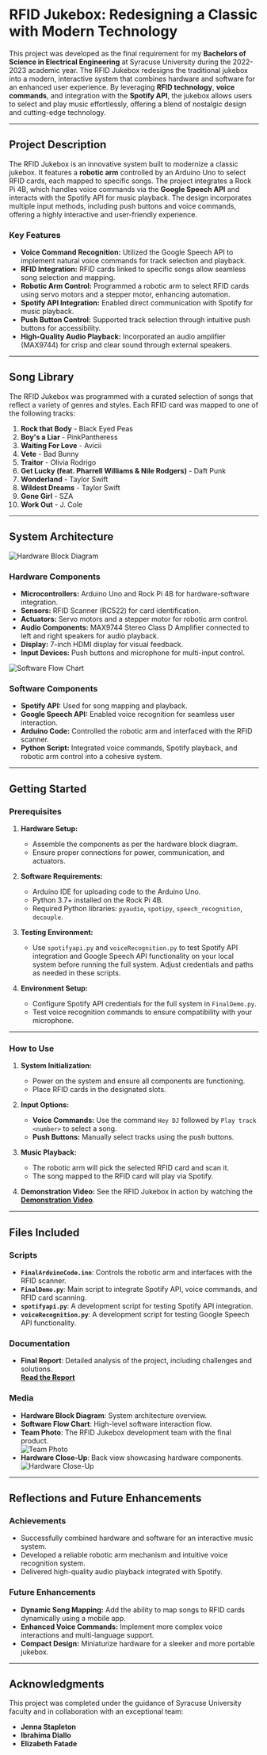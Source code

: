 # RFID Jukebox: Redesigning a Classic with Modern Technology

This project was developed as the final requirement for my **Bachelors of Science in Electrical Engineering** at Syracuse University during the 2022-2023 academic year. The RFID Jukebox redesigns the traditional jukebox into a modern, interactive system that combines hardware and software for an enhanced user experience. By leveraging **RFID technology**, **voice commands**, and integration with the **Spotify API**, the jukebox allows users to select and play music effortlessly, offering a blend of nostalgic design and cutting-edge technology.

---

## Project Description

The RFID Jukebox is an innovative system built to modernize a classic jukebox. It features a **robotic arm** controlled by an Arduino Uno to select RFID cards, each mapped to specific songs. The project integrates a Rock Pi 4B, which handles voice commands via the **Google Speech API** and interacts with the Spotify API for music playback. The design incorporates multiple input methods, including push buttons and voice commands, offering a highly interactive and user-friendly experience.

### Key Features
- **Voice Command Recognition:** Utilized the Google Speech API to implement natural voice commands for track selection and playback.
- **RFID Integration:** RFID cards linked to specific songs allow seamless song selection and mapping.
- **Robotic Arm Control:** Programmed a robotic arm to select RFID cards using servo motors and a stepper motor, enhancing automation.
- **Spotify API Integration:** Enabled direct communication with Spotify for music playback.
- **Push Button Control:** Supported track selection through intuitive push buttons for accessibility.
- **High-Quality Audio Playback:** Incorporated an audio amplifier (MAX9744) for crisp and clear sound through external speakers.

---

## Song Library

The RFID Jukebox was programmed with a curated selection of songs that reflect a variety of genres and styles. Each RFID card was mapped to one of the following tracks:

1. **Rock that Body** - Black Eyed Peas  
2. **Boy's a Liar** - PinkPantheress  
3. **Waiting For Love** - Avicii  
4. **Vete** - Bad Bunny  
5. **Traitor** - Olivia Rodrigo  
6. **Get Lucky (feat. Pharrell Williams & Nile Rodgers)** - Daft Punk  
7. **Wonderland** - Taylor Swift  
8. **Wildest Dreams** - Taylor Swift  
9. **Gone Girl** - SZA  
10. **Work Out** - J. Cole  

---

## System Architecture

![Hardware Block Diagram](media/HardwareBlockDiagram.png)

### Hardware Components
- **Microcontrollers:** Arduino Uno and Rock Pi 4B for hardware-software integration.
- **Sensors:** RFID Scanner (RC522) for card identification.
- **Actuators:** Servo motors and a stepper motor for robotic arm control.
- **Audio Components:** MAX9744 Stereo Class D Amplifier connected to left and right speakers for audio playback.
- **Display:** 7-inch HDMI display for visual feedback.
- **Input Devices:** Push buttons and microphone for multi-input control.

![Software Flow Chart](media/SoftwareFlowChart.png)

### Software Components
- **Spotify API:** Used for song mapping and playback.
- **Google Speech API:** Enabled voice recognition for seamless user interaction.
- **Arduino Code:** Controlled the robotic arm and interfaced with the RFID scanner.
- **Python Script:** Integrated voice commands, Spotify playback, and robotic arm control into a cohesive system.

---

## Getting Started

### Prerequisites
1. **Hardware Setup:**
   - Assemble the components as per the hardware block diagram.
   - Ensure proper connections for power, communication, and actuators.

2. **Software Requirements:**
   - Arduino IDE for uploading code to the Arduino Uno.
   - Python 3.7+ installed on the Rock Pi 4B.
   - Required Python libraries: `pyaudio`, `spotipy`, `speech_recognition`, `decouple`.

3. **Testing Environment:**
   - Use `spotifyapi.py` and `voiceRecognition.py` to test Spotify API integration and Google Speech API functionality on your local system before running the full system. Adjust credentials and paths as needed in these scripts.

4. **Environment Setup:**
   - Configure Spotify API credentials for the full system in `FinalDemo.py`.
   - Test voice recognition commands to ensure compatibility with your microphone.

---

### How to Use
1. **System Initialization:**
   - Power on the system and ensure all components are functioning.
   - Place RFID cards in the designated slots.

2. **Input Options:**
   - **Voice Commands:** Use the command `Hey DJ` followed by `Play track <number>` to select a song.
   - **Push Buttons:** Manually select tracks using the push buttons.

3. **Music Playback:**
   - The robotic arm will pick the selected RFID card and scan it.
   - The song mapped to the RFID card will play via Spotify.

4. **Demonstration Video:** See the RFID Jukebox in action by watching the **[Demonstration Video](https://drive.google.com/file/d/19_YQ7RKUNr6r7MkGtvs7A4P5PZPm1Kui/view?usp=sharing)**.

---

## Files Included

### Scripts
- **`FinalArduinoCode.ino`**: Controls the robotic arm and interfaces with the RFID scanner.
- **`FinalDemo.py`**: Main script to integrate Spotify API, voice commands, and RFID card scanning.
- **`spotifyapi.py`**: A development script for testing Spotify API integration.  
- **`voiceRecognition.py`**: A development script for testing Google Speech API functionality.

### Documentation
- **Final Report**: Detailed analysis of the project, including challenges and solutions.  
  [**Read the Report**](media/RFID%20Jukebox%20Final%20Report.pdf)

### Media
- **Hardware Block Diagram**: System architecture overview.
- **Software Flow Chart**: High-level software interaction flow.
- **Team Photo**: The RFID Jukebox development team with the final product.  
  ![Team Photo](media/TeamPhoto.png)
- **Hardware Close-Up**: Back view showcasing hardware components.  
  ![Hardware Close-Up](media/HardwareCloseUp.png)

---

## Reflections and Future Enhancements

### Achievements
- Successfully combined hardware and software for an interactive music system.
- Developed a reliable robotic arm mechanism and intuitive voice recognition system.
- Delivered high-quality audio playback integrated with Spotify.

### Future Enhancements
- **Dynamic Song Mapping:** Add the ability to map songs to RFID cards dynamically using a mobile app.
- **Enhanced Voice Commands:** Implement more complex voice interactions and multi-language support.
- **Compact Design:** Miniaturize hardware for a sleeker and more portable jukebox.

---

## Acknowledgments

This project was completed under the guidance of Syracuse University faculty and in collaboration with an exceptional team:
- **Jenna Stapleton**
- **Ibrahima Diallo**
- **Elizabeth Fatade**
